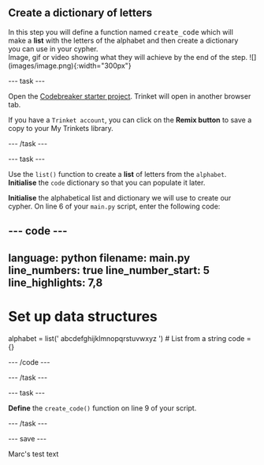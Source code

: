 ## Create a dictionary of letters

<div style="display: flex; flex-wrap: wrap">
<div style="flex-basis: 200px; flex-grow: 1; margin-right: 15px;">
In this step you will define a function named <kbd>create_code</kbd> which will make a <b>list</b> with the letters of the alphabet and then create a dictionary you can use in your cypher.
</div>
<div>
Image, gif or video showing what they will achieve by the end of the step. ![](images/image.png){:width="300px"}
</div>
</div>

--- task ---

Open the [Codebreaker starter project](https://trinket.io/python/0eb6b467c0). Trinket will open in another browser tab.

If you have a `Trinket account`, you can click on the **Remix button** to save a copy to your My Trinkets library.

--- /task ---

--- task ---

Use the `list()` function to create a **list** of letters from the `alphabet`. **Initialise** the `code` dictionary so that you can populate it later.  

**Initialise** the alphabetical  list and dictionary we will use to create our cypher.
On line 6 of your `main.py` script, enter the following code:

--- code ---
---
language: python
filename: main.py
line_numbers: true
line_number_start: 5 
line_highlights: 7,8
---
# Set up data structures 

alphabet = list(' abcdefghijklmnopqrstuvwxyz ') # List from a string
code = {}

--- /code ---

--- /task ---

--- task ---

**Define** the `create_code()` function on line 9 of your script. 

--- /task ---

--- save ---

Marc's test text
